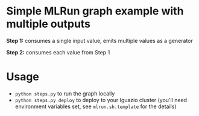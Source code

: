 # Simple MLRun graph example with multiple outputs

**Step 1:** consumes a single input value, emits multiple values as a generator

**Step 2:** consumes each value from Step 1

# Usage

- `python steps.py` to run the graph locally
- `python steps.py deploy` to deploy to your Iguazio cluster (you'll need environment variables set, see `mlrun.sh.template` for the details)